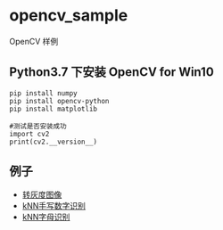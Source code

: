 # opencv_sample
OpenCV 样例

## Python3.7 下安装 OpenCV for Win10
```shell
pip install numpy
pip install opencv-python
pip install matplotlib

#测试是否安装成功
import cv2
print(cv2.__version__)
```

## 例子
* [转灰度图像](gray/main.py)
* [kNN手写数字识别](knn_ocr_digit/main.py)
* [kNN字母识别](knn_ocr_alphabet/main.py)

